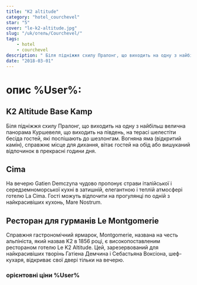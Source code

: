 ```yaml
---
title: "K2 altitude"
category: "hotel_courchevel"
star: "5"
cover: "le-k2-altitude.jpg"
slug: "/uk/отель/Courchevel/"
tags:
    - hotel
    - courchevel
description: " Біля підніжжя схилу Пралонг, що виходить на одну з найбільш велична панорама Куршевеля, що виходить на південь, на терасі шелестіти бесіда гостей, які поспішають до шезлонгам. Вогняна яма (відкритий камін), справжнє місце для дихання, вітає гостей на обід або вишуканий відпочинок в прекрасні години дня. "
date: "2018-03-01"
---
```



# опис %User%:

## K2 Altitude Base Kamp
Біля підніжжя схилу Пралонг, що виходить на одну з найбільш велична панорама Куршевеля, що виходить на південь, на терасі шелестіти бесіда гостей, які поспішають до шезлонгам. Вогняна яма (відкритий камін), справжнє місце для дихання, вітає гостей на обід або вишуканий відпочинок в прекрасні години дня.

## Cima
На вечерю Gatien Demczyna чудово пропонує страви італійської і середземноморської кухні в затишній, елегантною і теплій атмосфері готелю La Cima. Гості можуть відпочити на прогулянці по одній з найкрасивіших кухонь, Mare Nostrum.

## Ресторан для гурманів Le Montgomerie
Справжня гастрономічний ярмарок, Montgomerie, названа на честь альпініста, який назвав K2 в 1856 році, є високопоставленим рестораном готелю Le K2 Altitude. Цей, зарезервований для найкрасивіших творінь Гатіена Демчина і Себастьяна Воксіона, шеф-кухаря, відкриває свої двері тільки на вечерю.

### орієнтовні ціни %User%
